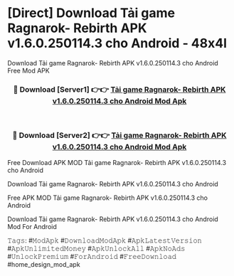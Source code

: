# [Direct] Download Tải game Ragnarok- Rebirth APK v1.6.0.250114.3 cho Android - 48x4l
Download Tải game Ragnarok- Rebirth APK v1.6.0.250114.3 cho Android Free Mod APK

<div align="center">
<h3>🔴 Download [Server1] 👉👉 <a href="https://apk-comot.site?title=Tải_game_Ragnarok-_Rebirth_APK_v1.6.0.250114.3_cho_Android">Tải game Ragnarok- Rebirth APK v1.6.0.250114.3 cho Android Mod Apk</a></h3><br>

<h3>🔴 Download [Server2] 👉👉 <a href="https://apk-comot.site?title=Tải_game_Ragnarok-_Rebirth_APK_v1.6.0.250114.3_cho_Android">Tải game Ragnarok- Rebirth APK v1.6.0.250114.3 cho Android Mod Apk</a></h3>
</div>


Free Download APK MOD Tải game Ragnarok- Rebirth APK v1.6.0.250114.3 cho Android

Download Tải game Ragnarok- Rebirth APK v1.6.0.250114.3 cho Android 

Free APK MOD Tải game Ragnarok- Rebirth APK v1.6.0.250114.3 cho Android 

Download Tải game Ragnarok- Rebirth APK v1.6.0.250114.3 cho Android Mod For Android

𝚃𝚊𝚐𝚜: #𝙼𝚘𝚍𝙰𝚙𝚔 #𝙳𝚘𝚠𝚗𝚕𝚘𝚊𝚍𝙼𝚘𝚍𝙰𝚙𝚔 #𝙰𝚙𝚔𝙻𝚊𝚝𝚎𝚜𝚝𝚅𝚎𝚛𝚜𝚒𝚘𝚗 #𝙰𝚙𝚔𝚄𝚗𝚕𝚒𝚖𝚒𝚝𝚎𝚍𝙼𝚘𝚗𝚎𝚢 #𝙰𝚙𝚔𝚄𝚗𝚕𝚘𝚌𝚔𝙰𝚕𝚕 #𝙰𝚙𝚔𝙽𝚘𝙰𝚍𝚜 #𝚄𝚗𝚕𝚘𝚌𝚔𝙿𝚛𝚎𝚖𝚒𝚞𝚖 #𝙵𝚘𝚛𝙰𝚗𝚍𝚛𝚘𝚒𝚍 #𝙵𝚛𝚎𝚎𝙳𝚘𝚠𝚗𝚕𝚘𝚊𝚍 #home_design_mod_apk